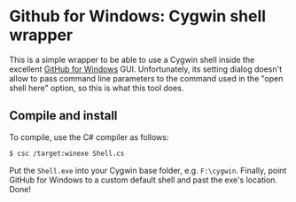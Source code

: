Github for Windows: Cygwin shell wrapper 
========================================
This is a simple wrapper to be able to use a Cygwin shell inside the 
excellent [GitHub for Windows](http://windows.github.com/) GUI. 
Unfortunately, its setting dialog doesn't allow to pass command line
parameters to the command used in the "open shell here" option, so
this is what this tool does.

Compile and install
-------------------
To compile, use the C# compiler as follows:

```sh
$ csc /target:winexe Shell.cs
```

Put the `Shell.exe` into your Cygwin base folder, e.g. `F:\cygwin`.
Finally, point GitHub for Windows to a custom default shell and 
past the exe's location. Done!